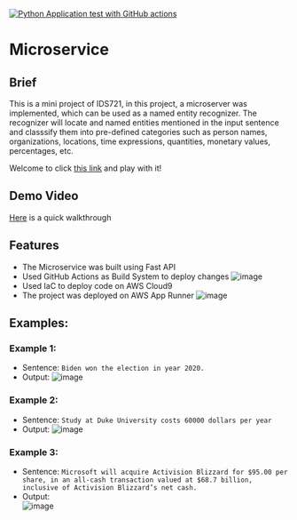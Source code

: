 [![Python Application test with GitHub actions](https://github.com/miley-wangrx/microservice/actions/workflows/main.yml/badge.svg)](https://github.com/miley-wangrx/microservice/actions/workflows/main.yml)

# Microservice
## Brief
This is a mini project of IDS721, in this project, a microserver was implemented, which can be used as a named entity recognizer. The recognizer will locate and named entities mentioned in the input sentence and classsify them into pre-defined categories such as person names, organizations, locations, time expressions, quantities, monetary values, percentages, etc.

Welcome to click [this link](https://dvk2iniydi.us-east-1.awsapprunner.com) and play with it!

## Demo Video
[Here](https://youtu.be/eL_YWbZnuN0) is a quick walkthrough  
    
## Features
* The Microservice was built using Fast API
* Used GitHub Actions as Build System to deploy changes
    ![image](https://user-images.githubusercontent.com/88390268/151729808-a31c2a52-c8ae-43a7-aad0-fb705dbfdefb.png)
* Used IaC to deploy code on AWS Cloud9
* The project was deployed on AWS App Runner
    ![image](https://user-images.githubusercontent.com/88390268/151730139-cb1b3282-1b51-4a6b-b643-76a001d94288.png)

## Examples:
### Example 1:
* Sentence: `Biden won the election in year 2020.`
* Output: 
    ![image](https://user-images.githubusercontent.com/88390268/151730818-44830dc0-6b2a-4a82-bf09-3a89c598c9e8.png)

### Example 2:
* Sentence: `Study at Duke University costs 60000 dollars per year`
* Output: 
    ![image](https://user-images.githubusercontent.com/88390268/151730854-542c5fed-13e9-4da7-8462-cd679347fc4b.png)

### Example 3:
* Sentence: `Microsoft will acquire Activision Blizzard for $95.00 per share, in an all-cash transaction valued at $68.7 billion, inclusive of Activision Blizzard’s net cash.`
* Output:  
    ![image](https://user-images.githubusercontent.com/88390268/151731064-d3bee526-b02d-4281-b0a7-18252d6bb2de.png)


